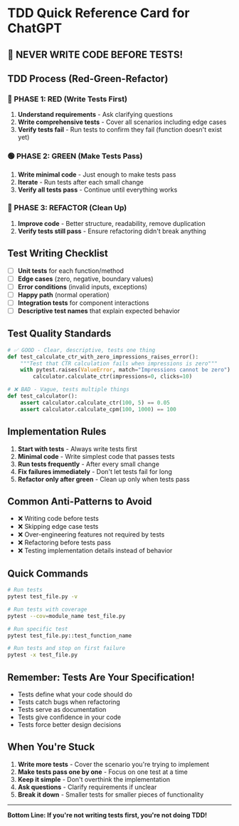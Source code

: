 # TDD Quick Reference Card for ChatGPT

## 🚫 NEVER WRITE CODE BEFORE TESTS!

## TDD Process (Red-Green-Refactor)

### 🔴 PHASE 1: RED (Write Tests First)
1. **Understand requirements** - Ask clarifying questions
2. **Write comprehensive tests** - Cover all scenarios including edge cases
3. **Verify tests fail** - Run tests to confirm they fail (function doesn't exist yet)

### 🟢 PHASE 2: GREEN (Make Tests Pass)
1. **Write minimal code** - Just enough to make tests pass
2. **Iterate** - Run tests after each small change
3. **Verify all tests pass** - Continue until everything works

### 🔄 PHASE 3: REFACTOR (Clean Up)
1. **Improve code** - Better structure, readability, remove duplication
2. **Verify tests still pass** - Ensure refactoring didn't break anything

## Test Writing Checklist

- [ ] **Unit tests** for each function/method
- [ ] **Edge cases** (zero, negative, boundary values)
- [ ] **Error conditions** (invalid inputs, exceptions)
- [ ] **Happy path** (normal operation)
- [ ] **Integration tests** for component interactions
- [ ] **Descriptive test names** that explain expected behavior

## Test Quality Standards

```python
# ✅ GOOD - Clear, descriptive, tests one thing
def test_calculate_ctr_with_zero_impressions_raises_error():
    """Test that CTR calculation fails when impressions is zero"""
    with pytest.raises(ValueError, match="Impressions cannot be zero"):
        calculator.calculate_ctr(impressions=0, clicks=10)

# ❌ BAD - Vague, tests multiple things
def test_calculator():
    assert calculator.calculate_ctr(100, 5) == 0.05
    assert calculator.calculate_cpm(100, 1000) == 100
```

## Implementation Rules

1. **Start with tests** - Always write tests first
2. **Minimal code** - Write simplest code that passes tests
3. **Run tests frequently** - After every small change
4. **Fix failures immediately** - Don't let tests fail for long
5. **Refactor only after green** - Clean up only when tests pass

## Common Anti-Patterns to Avoid

- ❌ Writing code before tests
- ❌ Skipping edge case tests
- ❌ Over-engineering features not required by tests
- ❌ Refactoring before tests pass
- ❌ Testing implementation details instead of behavior

## Quick Commands

```bash
# Run tests
pytest test_file.py -v

# Run tests with coverage
pytest --cov=module_name test_file.py

# Run specific test
pytest test_file.py::test_function_name

# Run tests and stop on first failure
pytest -x test_file.py
```

## Remember: Tests Are Your Specification!

- Tests define what your code should do
- Tests catch bugs when refactoring
- Tests serve as documentation
- Tests give confidence in your code
- Tests force better design decisions

## When You're Stuck

1. **Write more tests** - Cover the scenario you're trying to implement
2. **Make tests pass one by one** - Focus on one test at a time
3. **Keep it simple** - Don't overthink the implementation
4. **Ask questions** - Clarify requirements if unclear
5. **Break it down** - Smaller tests for smaller pieces of functionality

---

**Bottom Line: If you're not writing tests first, you're not doing TDD!**
